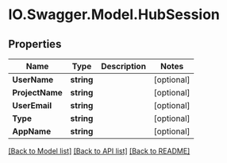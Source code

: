 # IO.Swagger.Model.HubSession
## Properties

Name | Type | Description | Notes
------------ | ------------- | ------------- | -------------
**UserName** | **string** |  | [optional] 
**ProjectName** | **string** |  | [optional] 
**UserEmail** | **string** |  | [optional] 
**Type** | **string** |  | [optional] 
**AppName** | **string** |  | [optional] 

[[Back to Model list]](../README.md#documentation-for-models) [[Back to API list]](../README.md#documentation-for-api-endpoints) [[Back to README]](../README.md)

